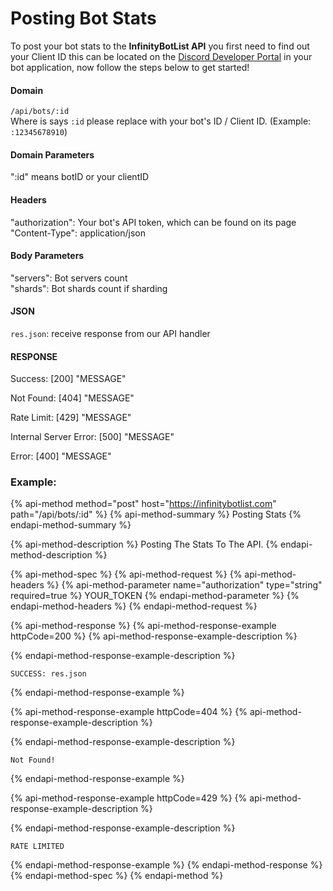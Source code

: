 # Posting Bot Stats

To post your bot stats to the **InfinityBotList API** you first need to find out your Client ID this can be located on the [Discord Developer Portal](https://discord.com/developers/applications) in your bot application, now follow the steps below to get started!

#### Domain

`/api/bots/:id`  
Where is says `:id` please replace with your bot's ID / Client ID. \(Example: `:12345678910`\)

#### Domain Parameters

":id" means botID or your clientID

#### Headers

"authorization": Your bot's API token, which can be found on its page  
"Content-Type": application/json

#### Body Parameters

"servers": Bot servers count  
"shards": Bot shards count if sharding

#### JSON

`res.json`: receive response from our API handler

#### RESPONSE

Success: \[200\] "MESSAGE"

Not Found: \[404\] "MESSAGE"

Rate Limit: \[429\] "MESSAGE"

Internal Server Error: \[500\] "MESSAGE"  
  
Error: \[400\] "MESSAGE"

### Example:

{% api-method method="post" host="https://infinitybotlist.com" path="/api/bots/:id" %}
{% api-method-summary %}
Posting Stats
{% endapi-method-summary %}

{% api-method-description %}
Posting The Stats To The API.
{% endapi-method-description %}

{% api-method-spec %}
{% api-method-request %}
{% api-method-headers %}
{% api-method-parameter name="authorization" type="string" required=true %}
YOUR\_TOKEN
{% endapi-method-parameter %}
{% endapi-method-headers %}
{% endapi-method-request %}

{% api-method-response %}
{% api-method-response-example httpCode=200 %}
{% api-method-response-example-description %}

{% endapi-method-response-example-description %}

```
SUCCESS: res.json
```
{% endapi-method-response-example %}

{% api-method-response-example httpCode=404 %}
{% api-method-response-example-description %}

{% endapi-method-response-example-description %}

```
Not Found!
```
{% endapi-method-response-example %}

{% api-method-response-example httpCode=429 %}
{% api-method-response-example-description %}

{% endapi-method-response-example-description %}

```
RATE LIMITED
```
{% endapi-method-response-example %}
{% endapi-method-response %}
{% endapi-method-spec %}
{% endapi-method %}

